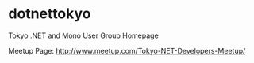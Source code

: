 # dotnettokyo
Tokyo .NET and Mono User Group Homepage

Meetup Page: http://www.meetup.com/Tokyo-NET-Developers-Meetup/
